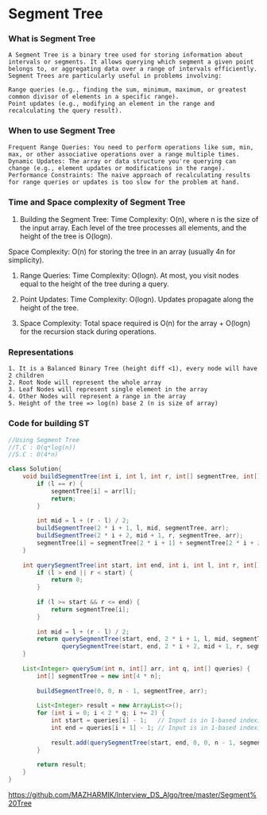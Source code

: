 # Segment Tree

### What is Segment Tree

    A Segment Tree is a binary tree used for storing information about intervals or segments. It allows querying which segment a given point belongs to, or aggregating data over a range of intervals efficiently. Segment Trees are particularly useful in problems involving:

    Range queries (e.g., finding the sum, minimum, maximum, or greatest common divisor of elements in a specific range).
    Point updates (e.g., modifying an element in the range and recalculating the query result).


### When to use Segment Tree

    Frequent Range Queries: You need to perform operations like sum, min, max, or other associative operations over a range multiple times.
    Dynamic Updates: The array or data structure you're querying can change (e.g., element updates or modifications in the range).
    Performance Constraints: The naive approach of recalculating results for range queries or updates is too slow for the problem at hand.


### Time and Space complexity of Segment Tree

1. Building the Segment Tree:
Time Complexity: 
O(n), where 
n is the size of the input array. Each level of the tree processes all elements, and the height of the tree is 
O(logn).

Space Complexity: 
O(n) for storing the tree in an array (usually 
4n for simplicity).

1. Range Queries:
Time Complexity: 
O(logn). At most, you visit nodes equal to the height of the tree during a query.

2. Point Updates:
Time Complexity: 
O(logn). Updates propagate along the height of the tree.
3. Space Complexity:
Total space required is 
O(n) for the array + 
O(logn) for the recursion stack during operations.


### Representations

    1. It is a Balanced Binary Tree (height diff <1), every node will have 2 children
    2. Root Node will represent the whole array
    3. Leaf Nodes will represent single element in the array
    4. Other Nodes will represent a range in the array
    5. Height of the tree => log(n) base 2 (n is size of array)


### Code for building ST

```java
//Using Segment Tree
//T.C : O(q*log(n))
//S.C : O(4*n)

class Solution{
    void buildSegmentTree(int i, int l, int r, int[] segmentTree, int[] arr) {
        if (l == r) {
            segmentTree[i] = arr[l];
            return;
        }
        
        int mid = l + (r - l) / 2;
        buildSegmentTree(2 * i + 1, l, mid, segmentTree, arr);
        buildSegmentTree(2 * i + 2, mid + 1, r, segmentTree, arr);
        segmentTree[i] = segmentTree[2 * i + 1] + segmentTree[2 * i + 2];
    }
    
    int querySegmentTree(int start, int end, int i, int l, int r, int[] segmentTree) {
        if (l > end || r < start) {
            return 0;
        }
        
        if (l >= start && r <= end) {
            return segmentTree[i];
        }
        
        int mid = l + (r - l) / 2;
        return querySegmentTree(start, end, 2 * i + 1, l, mid, segmentTree) + 
               querySegmentTree(start, end, 2 * i + 2, mid + 1, r, segmentTree);
    }
    
    List<Integer> querySum(int n, int[] arr, int q, int[] queries) {
        int[] segmentTree = new int[4 * n];
        
        buildSegmentTree(0, 0, n - 1, segmentTree, arr);
        
        List<Integer> result = new ArrayList<>();
        for (int i = 0; i < 2 * q; i += 2) {
            int start = queries[i] - 1;   // Input is in 1-based indexing
            int end = queries[i + 1] - 1; // Input is in 1-based indexing
            
            result.add(querySegmentTree(start, end, 0, 0, n - 1, segmentTree));
        }
        
        return result;
    }
}

```


https://github.com/MAZHARMIK/Interview_DS_Algo/tree/master/Segment%20Tree